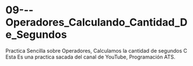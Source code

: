 # 09---Operadores_Calculando_Cantidad_De_Segundos
Practica Sencilla sobre Operadores, Calculamos la cantidad de segundos C Esta Es una practica sacada del canal de YouTube, Programación ATS.
